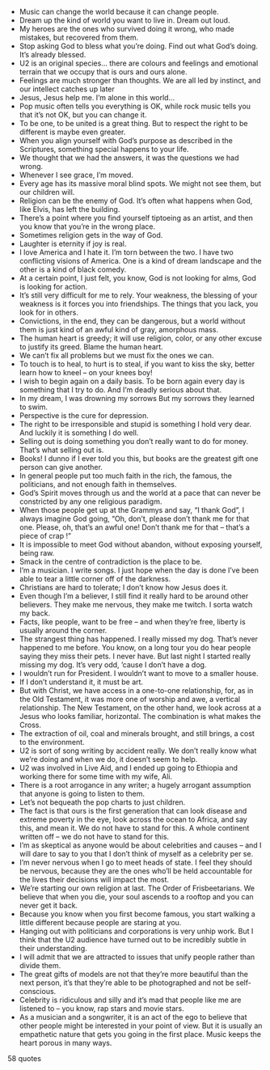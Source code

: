  - Music can change the world because it can change people.
 - Dream up the kind of world you want to live in. Dream out loud.
 - My heroes are the ones who survived doing it wrong, who made mistakes, but recovered from them.
 - Stop asking God to bless what you’re doing. Find out what God’s doing. It’s already blessed.
 - U2 is an original species... there are colours and feelings and emotional terrain that we occupy that is ours and ours alone.
 - Feelings are much stronger than thoughts. We are all led by instinct, and our intellect catches up later
 - Jesus, Jesus help me. I’m alone in this world...
 - Pop music often tells you everything is OK, while rock music tells you that it’s not OK, but you can change it.
 - To be one, to be united is a great thing. But to respect the right to be different is maybe even greater.
 - When you align yourself with God’s purpose as described in the Scriptures, something special happens to your life.
 - We thought that we had the answers, it was the questions we had wrong.
 - Whenever I see grace, I’m moved.
 - Every age has its massive moral blind spots. We might not see them, but our children will.
 - Religion can be the enemy of God. It’s often what happens when God, like Elvis, has left the building.
 - There’s a point where you find yourself tiptoeing as an artist, and then you know that you’re in the wrong place.
 - Sometimes religion gets in the way of God.
 - Laughter is eternity if joy is real.
 - I love America and I hate it. I’m torn between the two. I have two conflicting visions of America. One is a kind of dream landscape and the other is a kind of black comedy.
 - At a certain point, I just felt, you know, God is not looking for alms, God is looking for action.
 - It’s still very difficult for me to rely. Your weakness, the blessing of your weakness is it forces you into friendships. The things that you lack, you look for in others.
 - Convictions, in the end, they can be dangerous, but a world without them is just kind of an awful kind of gray, amorphous mass.
 - The human heart is greedy; it will use religion, color, or any other excuse to justify its greed. Blame the human heart.
 - We can’t fix all problems but we must fix the ones we can.
 - To touch is to heal, to hurt is to steal, if you want to kiss the sky, better learn how to kneel – on your knees boy!
 - I wish to begin again on a daily basis. To be born again every day is something that I try to do. And I’m deadly serious about that.
 - In my dream, I was drowning my sorrows But my sorrows they learned to swim.
 - Perspective is the cure for depression.
 - The right to be irresponsible and stupid is something I hold very dear. And luckily it is something I do well.
 - Selling out is doing something you don’t really want to do for money. That’s what selling out is.
 - Books! I dunno if I ever told you this, but books are the greatest gift one person can give another.
 - In general people put too much faith in the rich, the famous, the politicians, and not enough faith in themselves.
 - God’s Spirit moves through us and the world at a pace that can never be constricted by any one religious paradigm.
 - When those people get up at the Grammys and say, “I thank God”, I always imagine God going, “Oh, don’t, please don’t thank me for that one. Please, oh, that’s an awful one! Don’t thank me for that – that’s a piece of crap !”
 - It is impossible to meet God without abandon, without exposing yourself, being raw.
 - Smack in the centre of contradiction is the place to be.
 - I’m a musician. I write songs. I just hope when the day is done I’ve been able to tear a little corner off of the darkness.
 - Christians are hard to tolerate; I don’t know how Jesus does it.
 - Even though I’m a believer, I still find it really hard to be around other believers. They make me nervous, they make me twitch. I sorta watch my back.
 - Facts, like people, want to be free – and when they’re free, liberty is usually around the corner.
 - The strangest thing has happened. I really missed my dog. That’s never happened to me before. You know, on a long tour you do hear people saying they miss their pets. I never have. But last night I started really missing my dog. It’s very odd, ’cause I don’t have a dog.
 - I wouldn’t run for President. I wouldn’t want to move to a smaller house.
 - If I don’t understand it, it must be art.
 - But with Christ, we have access in a one-to-one relationship, for, as in the Old Testament, it was more one of worship and awe, a vertical relationship. The New Testament, on the other hand, we look across at a Jesus who looks familiar, horizontal. The combination is what makes the Cross.
 - The extraction of oil, coal and minerals brought, and still brings, a cost to the environment.
 - U2 is sort of song writing by accident really. We don’t really know what we’re doing and when we do, it doesn’t seem to help.
 - U2 was involved in Live Aid, and I ended up going to Ethiopia and working there for some time with my wife, Ali.
 - There is a root arrogance in any writer; a hugely arrogant assumption that anyone is going to listen to them.
 - Let’s not bequeath the pop charts to just children.
 - The fact is that ours is the first generation that can look disease and extreme poverty in the eye, look across the ocean to Africa, and say this, and mean it. We do not have to stand for this. A whole continent written off – we do not have to stand for this.
 - I’m as skeptical as anyone would be about celebrities and causes – and I will dare to say to you that I don’t think of myself as a celebrity per se.
 - I’m never nervous when I go to meet heads of state. I feel they should be nervous, because they are the ones who’ll be held accountable for the lives their decisions will impact the most.
 - We’re starting our own religion at last. The Order of Frisbeetarians. We believe that when you die, your soul ascends to a rooftop and you can never get it back.
 - Because you know when you first become famous, you start walking a little different because people are staring at you.
 - Hanging out with politicians and corporations is very unhip work. But I think that the U2 audience have turned out to be incredibly subtle in their understanding.
 - I will admit that we are attracted to issues that unify people rather than divide them.
 - The great gifts of models are not that they’re more beautiful than the next person, it’s that they’re able to be photographed and not be self-conscious.
 - Celebrity is ridiculous and silly and it’s mad that people like me are listened to – you know, rap stars and movie stars.
 - As a musician and a songwriter, it is an act of the ego to believe that other people might be interested in your point of view. But it is usually an empathetic nature that gets you going in the first place. Music keeps the heart porous in many ways.

58 quotes
